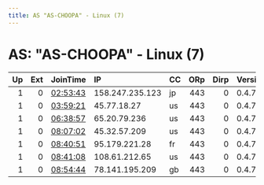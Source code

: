 ```yaml
---
title: AS "AS-CHOOPA" - Linux (7)
---
```


# AS: "AS-CHOOPA" - Linux (7)

|   Up |   Ext | JoinTime                                                                                              | IP              | CC   |   ORp |   Dirp | Version   | Contact   | Nickname      |   eFamMembers |
|-----:|------:|:------------------------------------------------------------------------------------------------------|:----------------|:-----|------:|-------:|:----------|:----------|:--------------|--------------:|
|    1 |     0 | [02:53:43](https://nusenu.github.io/OrNetStats/w/relay/61030C8BB89BAB2E53D65A6C2A1413C1685C7BFC.html) | 158.247.235.123 | jp   |   443 |      0 | 0.4.7.8   | None      | XZmiddleRelay |             1 |
|    1 |     0 | [03:59:21](https://nusenu.github.io/OrNetStats/w/relay/4C7467B80F43F5D44A11B046ED3C83E6353E833C.html) | 45.77.18.27     | us   |   443 |      0 | 0.4.7.8   | None      | XZRelay       |             1 |
|    1 |     0 | [06:38:57](https://nusenu.github.io/OrNetStats/w/relay/50F809BFAB8AFF0F92D9ECA70591D483350C6704.html) | 65.20.79.236    | us   |   443 |      0 | 0.4.7.8   | None      | XZRelay       |             1 |
|    1 |     0 | [08:07:02](https://nusenu.github.io/OrNetStats/w/relay/5121E606CB53E5CC9CFDD57A893308C197B5053E.html) | 45.32.57.209    | us   |   443 |      0 | 0.4.7.8   | None      | XZRelay       |             1 |
|    1 |     0 | [08:40:51](https://nusenu.github.io/OrNetStats/w/relay/08FC75B97C70240DDC3F4A82891DDAFE4B816934.html) | 95.179.221.28   | fr   |   443 |      0 | 0.4.7.8   | None      | XZRelay       |             1 |
|    1 |     0 | [08:41:08](https://nusenu.github.io/OrNetStats/w/relay/F4B034656DDECDB2B77F7B8A3216EC5324EF5E8B.html) | 108.61.212.65   | us   |   443 |      0 | 0.4.7.8   | None      | XZRelay       |             1 |
|    1 |     0 | [08:54:44](https://nusenu.github.io/OrNetStats/w/relay/572CA12CDDF0BBB44148A012874248E07C870497.html) | 78.141.195.209  | gb   |   443 |      0 | 0.4.7.8   | None      | XZRelay       |             1 |
